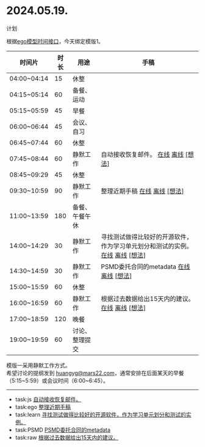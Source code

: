 # 2024.05.19.
计划  

根据[ego模型时间接口](https://gitee.com/hyg/blog/blob/master/timeflow.md)，今天绑定模版1。

| 时间片 | 时长 | 用途 | 手稿 |
| --- | --- | --- | --- |
| 04:00~04:14 | 15 | 休整 |  |
| 04:15~05:14 | 60 | 备餐、运动 |  |
| 05:15~05:59 | 45 | 早餐 |  |
| 06:00~06:44 | 45 | 会议、自习 |  |
| 06:45~07:44 | 60 | 休整 |  |
| 07:45~08:44 | 60 | 静默工作 | 自动接收恢复邮件。  [在线](http://simp.ly/p/xtgD4F) [离线](../../draft/2024/05/20240519074500.md) <a href="mailto:huangyg@mars22.com?subject=关于2024.05.19.[自动接收恢复邮件。]任务&body=日期: 20240519%0D%0A序号: 5%0D%0A手稿:../../draft/2024/05/20240519074500.md%0D%0A---请勿修改邮件主题及以上内容 从下一行开始写您的想法---%0D%0A">[想法]</a> |
| 08:45~09:29 | 45 | 休整 |  |
| 09:30~10:59 | 90 | 静默工作 | 整理近期手稿  [在线](http://simp.ly/p/j1SspP) [离线](../../draft/2024/05/20240519093000.md) <a href="mailto:huangyg@mars22.com?subject=关于2024.05.19.[整理近期手稿]任务&body=日期: 20240519%0D%0A序号: 7%0D%0A手稿:../../draft/2024/05/20240519093000.md%0D%0A---请勿修改邮件主题及以上内容 从下一行开始写您的想法---%0D%0A">[想法]</a> |
| 11:00~13:59 | 180 | 备餐、午餐午休 |  |
| 14:00~14:29 | 30 | 静默工作 | 寻找测试做得比较好的开源软件，作为学习单元划分和测试的实例。  [在线](http://simp.ly/p/8t3vlk) [离线](../../draft/2024/05/20240519140000.md) <a href="mailto:huangyg@mars22.com?subject=关于2024.05.19.[寻找测试做得比较好的开源软件，作为学习单元划分和测试的实例。]任务&body=日期: 20240519%0D%0A序号: 9%0D%0A手稿:../../draft/2024/05/20240519140000.md%0D%0A---请勿修改邮件主题及以上内容 从下一行开始写您的想法---%0D%0A">[想法]</a> |
| 14:30~14:59 | 30 | 静默工作 | PSMD委托合同的metadata  [在线](http://simp.ly/p/5k9gJy) [离线](../../draft/2024/05/20240519143000.md) <a href="mailto:huangyg@mars22.com?subject=关于2024.05.19.[PSMD委托合同的metadata]任务&body=日期: 20240519%0D%0A序号: 10%0D%0A手稿:../../draft/2024/05/20240519143000.md%0D%0A---请勿修改邮件主题及以上内容 从下一行开始写您的想法---%0D%0A">[想法]</a> |
| 15:00~15:59 | 60 | 休整 |  |
| 16:00~16:59 | 60 | 静默工作 | 根据过去数据给出15天内的建议。  [在线](http://simp.ly/p/4QDThK) [离线](../../draft/2024/05/20240519160000.md) <a href="mailto:huangyg@mars22.com?subject=关于2024.05.19.[根据过去数据给出15天内的建议。]任务&body=日期: 20240519%0D%0A序号: 12%0D%0A手稿:../../draft/2024/05/20240519160000.md%0D%0A---请勿修改邮件主题及以上内容 从下一行开始写您的想法---%0D%0A">[想法]</a> |
| 17:00~18:59 | 120 | 晚餐 |  |
| 19:00~19:59 | 60 | 讨论、整理提交 |  |

模版一采用静默工作方式。  
希望讨论的提纲发到 [huangyg@mars22.com](mailto:huangyg@mars22.com)，通常安排在后面某天的早餐（5:15~5:59）或会议时间（6:00~6:45）。

---

- task:js  [自动接收恢复邮件。](../../../draft/2024/05/20240519074500.md)
- task:ego  [整理近期手稿](../../../draft/2024/05/20240519093000.md)
- task:learn  [寻找测试做得比较好的开源软件，作为学习单元划分和测试的实例。](../../../draft/2024/05/20240519140000.md)
- task:PSMD  [PSMD委托合同的metadata](../../../draft/2024/05/20240519143000.md)
- task:raw  [根据过去数据给出15天内的建议。](../../../draft/2024/05/20240519160000.md)
